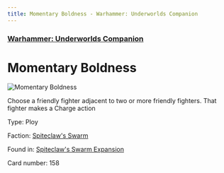 ```yaml
---
title: Momentary Boldness - Warhammer: Underworlds Companion
---
```


### [Warhammer: Underworlds Companion](https://guidokessels.github.io/wh-underworlds)

  

# Momentary Boldness

![Momentary Boldness](https://warhammerunderworlds.com/wp-content/uploads/sites/6/2018/02/158_ENG.png)

Choose a friendly fighter adjacent to two or more friendly fighters. That fighter makes a Charge action

Type: Ploy

Faction: [Spiteclaw's Swarm](https://guidokessels.github.io/wh-underworlds/factions/spiteclaws-swarm)

Found in: [Spiteclaw's Swarm Expansion](https://guidokessels.github.io/wh-underworlds/locations/spiteclaws-swarm-expansion)

Card number: 158
